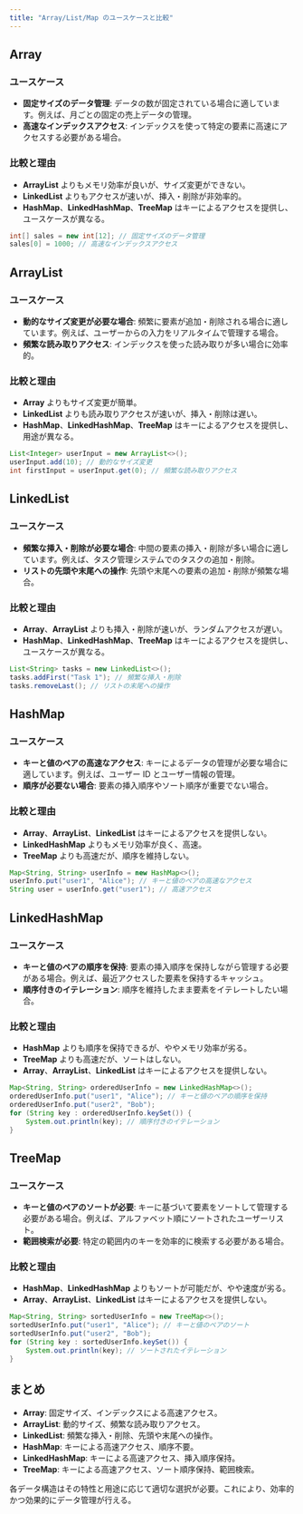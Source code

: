 ```yaml
---
title: "Array/List/Map のユースケースと比較"
---
```


## Array

### ユースケース

- **固定サイズのデータ管理**: データの数が固定されている場合に適しています。例えば、月ごとの固定の売上データの管理。
- **高速なインデックスアクセス**: インデックスを使って特定の要素に高速にアクセスする必要がある場合。

### 比較と理由

- **ArrayList** よりもメモリ効率が良いが、サイズ変更ができない。
- **LinkedList** よりもアクセスが速いが、挿入・削除が非効率的。
- **HashMap**、**LinkedHashMap**、**TreeMap** はキーによるアクセスを提供し、ユースケースが異なる。

```java
int[] sales = new int[12]; // 固定サイズのデータ管理
sales[0] = 1000; // 高速なインデックスアクセス

```

## ArrayList

### ユースケース

- **動的なサイズ変更が必要な場合**: 頻繁に要素が追加・削除される場合に適しています。例えば、ユーザーからの入力をリアルタイムで管理する場合。
- **頻繁な読み取りアクセス**: インデックスを使った読み取りが多い場合に効率的。

### 比較と理由

- **Array** よりもサイズ変更が簡単。
- **LinkedList** よりも読み取りアクセスが速いが、挿入・削除は遅い。
- **HashMap**、**LinkedHashMap**、**TreeMap** はキーによるアクセスを提供し、用途が異なる。

```java
List<Integer> userInput = new ArrayList<>();
userInput.add(10); // 動的なサイズ変更
int firstInput = userInput.get(0); // 頻繁な読み取りアクセス

```

## LinkedList

### ユースケース

- **頻繁な挿入・削除が必要な場合**: 中間の要素の挿入・削除が多い場合に適しています。例えば、タスク管理システムでのタスクの追加・削除。
- **リストの先頭や末尾への操作**: 先頭や末尾への要素の追加・削除が頻繁な場合。

### 比較と理由

- **Array**、**ArrayList** よりも挿入・削除が速いが、ランダムアクセスが遅い。
- **HashMap**、**LinkedHashMap**、**TreeMap** はキーによるアクセスを提供し、ユースケースが異なる。

```java
List<String> tasks = new LinkedList<>();
tasks.addFirst("Task 1"); // 頻繁な挿入・削除
tasks.removeLast(); // リストの末尾への操作

```

## HashMap

### ユースケース

- **キーと値のペアの高速なアクセス**: キーによるデータの管理が必要な場合に適しています。例えば、ユーザー ID とユーザー情報の管理。
- **順序が必要ない場合**: 要素の挿入順序やソート順序が重要でない場合。

### 比較と理由

- **Array**、**ArrayList**、**LinkedList** はキーによるアクセスを提供しない。
- **LinkedHashMap** よりもメモリ効率が良く、高速。
- **TreeMap** よりも高速だが、順序を維持しない。

```java
Map<String, String> userInfo = new HashMap<>();
userInfo.put("user1", "Alice"); // キーと値のペアの高速なアクセス
String user = userInfo.get("user1"); // 高速アクセス

```

## LinkedHashMap

### ユースケース

- **キーと値のペアの順序を保持**: 要素の挿入順序を保持しながら管理する必要がある場合。例えば、最近アクセスした要素を保持するキャッシュ。
- **順序付きのイテレーション**: 順序を維持したまま要素をイテレートしたい場合。

### 比較と理由

- **HashMap** よりも順序を保持できるが、ややメモリ効率が劣る。
- **TreeMap** よりも高速だが、ソートはしない。
- **Array**、**ArrayList**、**LinkedList** はキーによるアクセスを提供しない。

```java
Map<String, String> orderedUserInfo = new LinkedHashMap<>();
orderedUserInfo.put("user1", "Alice"); // キーと値のペアの順序を保持
orderedUserInfo.put("user2", "Bob");
for (String key : orderedUserInfo.keySet()) {
    System.out.println(key); // 順序付きのイテレーション
}

```

## TreeMap

### ユースケース

- **キーと値のペアのソートが必要**: キーに基づいて要素をソートして管理する必要がある場合。例えば、アルファベット順にソートされたユーザーリスト。
- **範囲検索が必要**: 特定の範囲内のキーを効率的に検索する必要がある場合。

### 比較と理由

- **HashMap**、**LinkedHashMap** よりもソートが可能だが、やや速度が劣る。
- **Array**、**ArrayList**、**LinkedList** はキーによるアクセスを提供しない。

```java
Map<String, String> sortedUserInfo = new TreeMap<>();
sortedUserInfo.put("user1", "Alice"); // キーと値のペアのソート
sortedUserInfo.put("user2", "Bob");
for (String key : sortedUserInfo.keySet()) {
    System.out.println(key); // ソートされたイテレーション
}

```

## まとめ

- **Array**: 固定サイズ、インデックスによる高速アクセス。
- **ArrayList**: 動的サイズ、頻繁な読み取りアクセス。
- **LinkedList**: 頻繁な挿入・削除、先頭や末尾への操作。
- **HashMap**: キーによる高速アクセス、順序不要。
- **LinkedHashMap**: キーによる高速アクセス、挿入順序保持。
- **TreeMap**: キーによる高速アクセス、ソート順序保持、範囲検索。

各データ構造はその特性と用途に応じて適切な選択が必要。これにより、効率的かつ効果的にデータ管理が行える。
